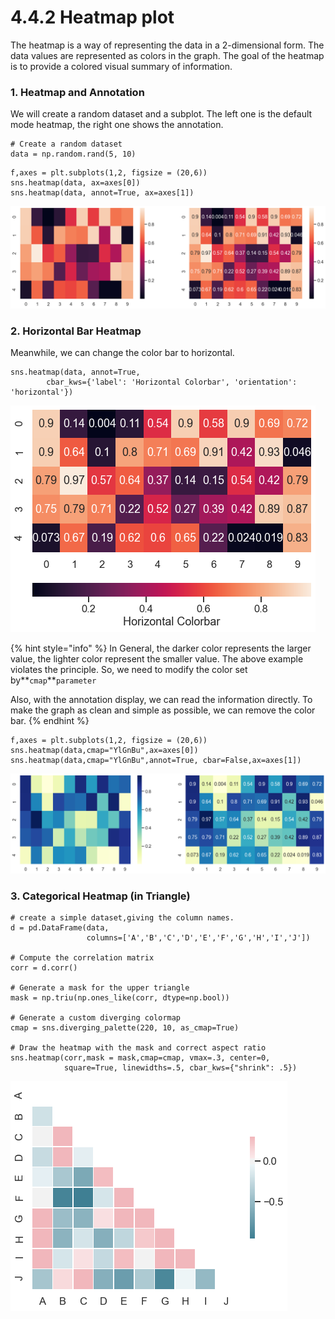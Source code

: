 # 4.4.2 Heatmap plot

The heatmap is a way of representing the data in a 2-dimensional form. The data values are represented as colors in the graph. The goal of the heatmap is to provide a colored visual summary of information.

### 1. Heatmap and Annotation

We will create a random dataset and a subplot. The left one is the default mode heatmap, the right one shows the annotation.

```text
# Create a random dataset 
data = np.random.rand(5, 10)
```

```text
f,axes = plt.subplots(1,2, figsize = (20,6))
sns.heatmap(data, ax=axes[0])
sns.heatmap(data, annot=True, ax=axes[1])
```

![Simple Heatmap](../../.gitbook/assets/download%20%2811%29.png)

### 2. Horizontal Bar Heatmap

Meanwhile, we can change the color bar to horizontal.

```text
sns.heatmap(data, annot=True, 
        cbar_kws={'label': 'Horizontal Colorbar', 'orientation': 'horizontal'})
```

![Horizontal Colorbar Heatmap](../../.gitbook/assets/download-2%20%286%29.png)

{% hint style="info" %}
In General, the darker color represents the larger value, the lighter color represent the smaller value. The above example violates the principle. So, we need to modify the color set by**`cmap`**`parameter`

Also, with the annotation display, we can read the information directly. To make the graph as clean and simple as possible, we can remove the color bar.
{% endhint %}

```text
f,axes = plt.subplots(1,2, figsize = (20,6))
sns.heatmap(data,cmap="YlGnBu",ax=axes[0])
sns.heatmap(data,cmap="YlGnBu",annot=True, cbar=False,ax=axes[1])
```

![](../../.gitbook/assets/download-1%20%286%29.png)

### 3. Categorical Heatmap \(in Triangle\)

```text
# create a simple dataset,giving the column names.
d = pd.DataFrame(data,
                 columns=['A','B','C','D','E','F','G','H','I','J'])
                 
# Compute the correlation matrix
corr = d.corr()

# Generate a mask for the upper triangle
mask = np.triu(np.ones_like(corr, dtype=np.bool))

# Generate a custom diverging colormap
cmap = sns.diverging_palette(220, 10, as_cmap=True)

# Draw the heatmap with the mask and correct aspect ratio
sns.heatmap(corr,mask = mask,cmap=cmap, vmax=.3, center=0,
            square=True, linewidths=.5, cbar_kws={"shrink": .5})
```

![](../../.gitbook/assets/download-6.png)


